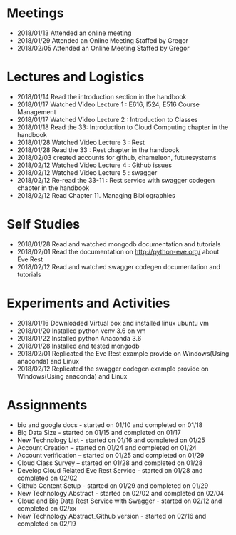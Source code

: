 # Meetings

* 2018/01/13 Attended an online meeting
* 2018/01/29 Attended an Online Meeting Staffed by Gregor
* 2018/02/05 Attended an Online Meeting Staffed by Gregor

#  Lectures and Logistics

* 2018/01/14 Read the introduction section in the handbook
* 2018/01/17 Watched Video Lecture 1 : E616, I524, E516 Course Management
* 2018/01/17 Watched Video Lecture 2 : Introduction to Classes
* 2018/01/18 Read the 33: Introduction to Cloud Computing chapter in the handbook
* 2018/01/28 Watched Video Lecture 3 : Rest
* 2018/01/28 Read the 33 : Rest chapter in the handbook
* 2018/02/03 created accounts for github, chameleon, futuresystems
* 2018/02/12 Watched Video Lecture 4 : Github issues
* 2018/02/12 Watched Video Lecture 5 : swagger
* 2018/02/12 Re-read the 33-11 : Rest service with swagger codegen chapter in the handbook
* 2018/02/12 Read Chapter 11. Managing Bibliographies

# Self Studies

* 2018/01/28 Read and watched mongodb documentation and tutorials
* 2018/02/01 Read the documentation on  http://python-eve.org/ about Eve Rest
* 2018/02/12 Read and watched swagger codegen documentation and tutorials

# Experiments and Activities

* 2018/01/16 Downloaded Virtual box and installed linux ubuntu vm
* 2018/01/20 Installed python venv 3.6 on vm
* 2018/01/22 Installed python Anaconda 3.6
* 2018/01/28 Installed and tested mongodb
* 2018/02/01 Replicated the Eve Rest example provide on Windows(Using anaconda) and Linux 
* 2018/02/12 Replicated the swagger codegen example provide on Windows(Using anaconda) and Linux 

# Assignments
* bio and google docs - started on 01/10 and completed on 01/18
* Big Data Size - started on 01/15 and completed on 01/17
* New Technology List - started on 01/16 and completed on 01/25
* Account Creation – started on 01/24 and completed on 01/24
* Account verification – started on 01/25 and completed on 01/29
* Cloud Class Survey – started on 01/28 and completed on 01/28
* Develop Cloud Related Eve Rest Service  - started on 01/28 and completed on 02/02
* Github Content Setup - started on 01/29 and completed on 01/29
* New Technology Abstract  - started on 02/02 and completed on 02/04
* Cloud and Big Data Rest Service with Swagger - started on 02/12 and completed on 02/xx
* New Technology Abstract_Github version - started on 02/16 and completed on 02/19
	
